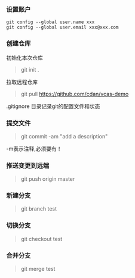 

### 设置账户
```
git config --global user.name xxx
git config --global user.email xxx@xxx.com
```

### 创建仓库
初始化本次仓库
> git init .  <br>

拉取远程仓库

> git pull https://github.com/cdan/vcas-demo

.gitignore 目录记录git的配置文件和状态

### 提交文件
> git commit -am "add a description" <br>

-m表示注释,必须要有！


### 推送变更到远端
> git push origin master <br>

### 新建分支
> git branch test <br>

### 切换分支
> git checkout test  <br>

### 合并分支
> git merge test  <br>


